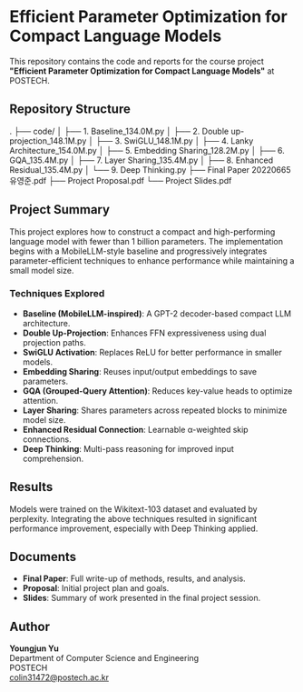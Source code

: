 # Efficient Parameter Optimization for Compact Language Models

This repository contains the code and reports for the course project **"Efficient Parameter Optimization for Compact Language Models"** at POSTECH.

## Repository Structure
.
├── code/
│ ├── 1. Baseline_134.0M.py
│ ├── 2. Double up-projection_148.1M.py
│ ├── 3. SwiGLU_148.1M.py
│ ├── 4. Lanky Architecture_154.0M.py
│ ├── 5. Embedding Sharing_128.2M.py
│ ├── 6. GQA_135.4M.py
│ ├── 7. Layer Sharing_135.4M.py
│ ├── 8. Enhanced Residual_135.4M.py
│ └── 9. Deep Thinking.py
├── Final Paper 20220665 유영준.pdf
├── Project Proposal.pdf
└── Project Slides.pdf


## Project Summary

This project explores how to construct a compact and high-performing language model with fewer than 1 billion parameters. The implementation begins with a MobileLLM-style baseline and progressively integrates parameter-efficient techniques to enhance performance while maintaining a small model size.

### Techniques Explored

- **Baseline (MobileLLM-inspired)**: A GPT-2 decoder-based compact LLM architecture.
- **Double Up-Projection**: Enhances FFN expressiveness using dual projection paths.
- **SwiGLU Activation**: Replaces ReLU for better performance in smaller models.
- **Embedding Sharing**: Reuses input/output embeddings to save parameters.
- **GQA (Grouped-Query Attention)**: Reduces key-value heads to optimize attention.
- **Layer Sharing**: Shares parameters across repeated blocks to minimize model size.
- **Enhanced Residual Connection**: Learnable α-weighted skip connections.
- **Deep Thinking**: Multi-pass reasoning for improved input comprehension.

## Results

Models were trained on the Wikitext-103 dataset and evaluated by perplexity. Integrating the above techniques resulted in significant performance improvement, especially with Deep Thinking applied.

## Documents

- **Final Paper**: Full write-up of methods, results, and analysis.
- **Proposal**: Initial project plan and goals.
- **Slides**: Summary of work presented in the final project session.

## Author

**Youngjun Yu**  
Department of Computer Science and Engineering  
POSTECH  
colin31472@postech.ac.kr
